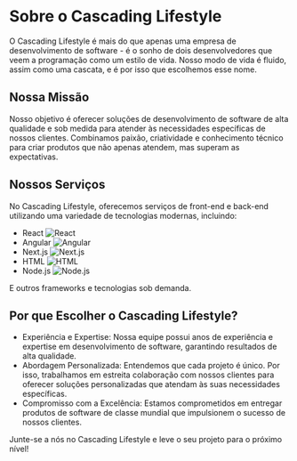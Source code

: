 # Sobre o Cascading Lifestyle

O Cascading Lifestyle é mais do que apenas uma empresa de desenvolvimento de software - é o sonho de dois desenvolvedores que veem a programação como um estilo de vida. Nosso modo de vida é fluido, assim como uma cascata, e é por isso que escolhemos esse nome.

## Nossa Missão

Nosso objetivo é oferecer soluções de desenvolvimento de software de alta qualidade e sob medida para atender às necessidades específicas de nossos clientes. Combinamos paixão, criatividade e conhecimento técnico para criar produtos que não apenas atendem, mas superam as expectativas.

## Nossos Serviços

No Cascading Lifestyle, oferecemos serviços de front-end e back-end utilizando uma variedade de tecnologias modernas, incluindo:

- React ![React](https://cdn.jsdelivr.net/gh/devicons/devicon/icons/react/react-original.svg)
- Angular ![Angular](https://cdn.jsdelivr.net/gh/devicons/devicon/icons/angularjs/angularjs-original.svg)
- Next.js ![Next.js](https://cdn.jsdelivr.net/gh/devicons/devicon/icons/nextjs/nextjs-original.svg)
- HTML ![HTML](https://cdn.jsdelivr.net/gh/devicons/devicon/icons/html5/html5-original.svg)
- Node.js ![Node.js](https://cdn.jsdelivr.net/gh/devicons/devicon/icons/nodejs/nodejs-original.svg)

E outros frameworks e tecnologias sob demanda.

## Por que Escolher o Cascading Lifestyle?

- Experiência e Expertise: Nossa equipe possui anos de experiência e expertise em desenvolvimento de software, garantindo resultados de alta qualidade.
- Abordagem Personalizada: Entendemos que cada projeto é único. Por isso, trabalhamos em estreita colaboração com nossos clientes para oferecer soluções personalizadas que atendam às suas necessidades específicas.
- Compromisso com a Excelência: Estamos comprometidos em entregar produtos de software de classe mundial que impulsionem o sucesso de nossos clientes.

Junte-se a nós no Cascading Lifestyle e leve o seu projeto para o próximo nível!
